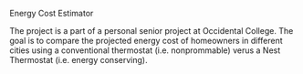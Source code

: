 Energy Cost Estimator

The project is a part of a personal senior project at Occidental College. The goal is to compare the projected energy cost of homeowners in different cities using a conventional thermostat (i.e. nonprommable) verus a Nest Thermostat (i.e. energy conserving). 